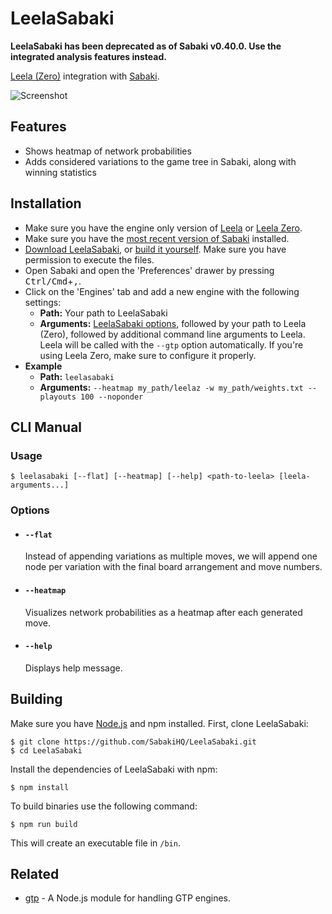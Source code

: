 # LeelaSabaki

**LeelaSabaki has been deprecated as of Sabaki v0.40.0. Use the integrated analysis features instead.**

[Leela (Zero)](https://www.sjeng.org/leela.html) integration with [Sabaki](http://sabaki.yichuanshen.de).

![Screenshot](./screenshot.png)

## Features

- Shows heatmap of network probabilities
- Adds considered variations to the game tree in Sabaki, along with winning statistics

## Installation

- Make sure you have the engine only version of [Leela](https://www.sjeng.org/leela.html) or [Leela Zero](https://github.com/gcp/leela-zero).
- Make sure you have the [most recent version of Sabaki](https://github.com/SabakiHQ/Sabaki/releases/latest) installed.
- [Download LeelaSabaki](https://github.com/SabakiHQ/LeelaSabaki/releases), or [build it yourself](#building). Make sure you have permission to execute the files.
- Open Sabaki and open the 'Preferences' drawer by pressing <kbd>Ctrl/Cmd</kbd>+<kbd>,</kbd>.
- Click on the 'Engines' tab and add a new engine with the following settings:
  - **Path:** Your path to LeelaSabaki
  - **Arguments:** [LeelaSabaki options](#options), followed by your path to Leela (Zero), followed by additional command line arguments to Leela. Leela will be called with the `--gtp` option automatically. If you're using Leela Zero, make sure to configure it properly.
- **Example**
  - **Path:** `leelasabaki`
  - **Arguments:** `--heatmap my_path/leelaz -w my_path/weights.txt --playouts 100 --noponder`

## CLI Manual

### Usage

~~~
$ leelasabaki [--flat] [--heatmap] [--help] <path-to-leela> [leela-arguments...]
~~~

### Options

- #### `--flat`

  Instead of appending variations as multiple moves, we will append one node per variation with the final board arrangement and move numbers.

- #### `--heatmap`

  Visualizes network probabilities as a heatmap after each generated move.

- #### `--help`

  Displays help message.

## Building

Make sure you have [Node.js](https://nodejs.org/) and npm installed. First, clone LeelaSabaki:

~~~
$ git clone https://github.com/SabakiHQ/LeelaSabaki.git
$ cd LeelaSabaki
~~~

Install the dependencies of LeelaSabaki with npm:

~~~
$ npm install
~~~

To build binaries use the following command:

~~~
$ npm run build
~~~

This will create an executable file in `/bin`.

## Related

* [gtp](https://github.com/SabakiHQ/gtp) - A Node.js module for handling GTP engines.

